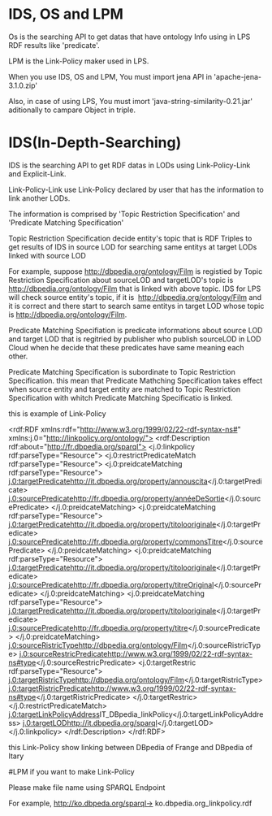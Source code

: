 # IDS, OS and LPM


Os is the searching API to get datas that have ontology Info using in LPS RDF results like 'predicate'.

LPM is the Link-Policy maker used in LPS.


When you use IDS, OS and LPM,
You must import jena API in 'apache-jena-3.1.0.zip'

Also, in case of using LPS, You must imort 'java-string-similarity-0.21.jar' aditionally to campare Object in triple.





# IDS(In-Depth-Searching)
IDS is the searching API to get RDF datas in LODs using Link-Policy-Link and Explicit-Link.

Link-Policy-Link use Link-Policy declared by user that has the information to link another LODs.

The information is comprised by 'Topic Restriction Specification' and 'Predicate Matching Specification'

Topic Restriction Specification decide entity's topic that is RDF Triples to get results of IDS in source LOD for searching same entitys at target LODs linked with source LOD



For example, suppose  <http://dbpedia.org/ontology/Film> is registied by Topic Restriction Specification about sourceLOD and targetLOD's topic is <http://dbpedia.org/ontology/Film> that is linked with above topic.
IDS for LPS will check source entity's topic, if it is  <http://dbpedia.org/ontology/Film> and it is correct and there start to search same entitys in target LOD whose topic is <http://dbpedia.org/ontology/Film>.

Predicate Matching Specifiation is predicate informations about source LOD and target LOD that is regitried by publisher who publish sourceLOD in LOD Cloud when he decide that these predicates have same meaning each other.

Predicate Matching Specification is subordinate to Topic Restriction Specification.
this mean that Predicate Mathching Specification takes effect when source entity and target entity are matched to Topic Restriction Specification with whitch Predicate Matching Specificatio is linked.

this is example of Link-Policy


<rdf:RDF
    xmlns:rdf="http://www.w3.org/1999/02/22-rdf-syntax-ns#"
    xmlns:j.0="http://linkpolicy.org/ontology/">
  <rdf:Description rdf:about="http://fr.dbpedia.org/sparql">
    <j.0:linkpolicy rdf:parseType="Resource">
      <j.0:restrictPredicateMatch rdf:parseType="Resource">
        <j.0:preidcateMatching rdf:parseType="Resource">
          <j.0:targetPredicate>http://it.dbpedia.org/property/annouscita</j.0:targetPredicate>
          <j.0:sourcePredicate>http://fr.dbpedia.org/property/annéeDeSortie</j.0:sourcePredicate>
        </j.0:preidcateMatching>
        <j.0:preidcateMatching rdf:parseType="Resource">
          <j.0:targetPredicate>http://it.dbpedia.org/property/titolooriginale</j.0:targetPredicate>
          <j.0:sourcePredicate>http://fr.dbpedia.org/property/commonsTitre</j.0:sourcePredicate>
        </j.0:preidcateMatching>
        <j.0:preidcateMatching rdf:parseType="Resource">
          <j.0:targetPredicate>http://it.dbpedia.org/property/titolooriginale</j.0:targetPredicate>
          <j.0:sourcePredicate>http://fr.dbpedia.org/property/titreOriginal</j.0:sourcePredicate>
        </j.0:preidcateMatching>
        <j.0:preidcateMatching rdf:parseType="Resource">
          <j.0:targetPredicate>http://it.dbpedia.org/property/titolooriginale</j.0:targetPredicate>
          <j.0:sourcePredicate>http://fr.dbpedia.org/property/titre</j.0:sourcePredicate>
        </j.0:preidcateMatching>
        <j.0:sourceRistricType>http://dbpedia.org/ontology/Film</j.0:sourceRistricType>
        <j.0:sourceRestricPredicate>http://www.w3.org/1999/02/22-rdf-syntax-ns#type</j.0:sourceRestricPredicate>
        <j.0:targetRestric rdf:parseType="Resource">
          <j.0:targetRistricType>http://dbpedia.org/ontology/Film</j.0:targetRistricType>
          <j.0:targetRistricPredicate>http://www.w3.org/1999/02/22-rdf-syntax-ns#type</j.0:targetRistricPredicate>
        </j.0:targetRestric>
      </j.0:restrictPredicateMatch>
      <j.0:targetLinkPolicyAddress>IT_DBpedia_linkPolicy</j.0:targetLinkPolicyAddress>
      <j.0:targetLOD>http://it.dbpedia.org/sparql</j.0:targetLOD>
    </j.0:linkpolicy>
  </rdf:Description>
</rdf:RDF>

this Link-Policy show linking between DBpedia of Frange and DBpedia of Itary

#LPM 
if you want to make Link-Policy

Please make file name  using SPARQL Endpoint

For example,
http://ko.dbpeda.org/sparql-> ko.dbpedia.org_linkpolicy.rdf

